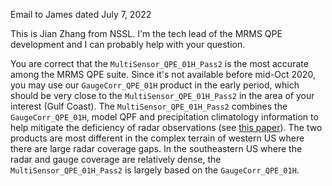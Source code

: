 Email to James dated July 7, 2022

This is Jian Zhang from NSSL.
I'm the tech lead of the MRMS QPE development and I can probably help with your question.

You are correct that the `MultiSensor_QPE_01H_Pass2` is the most accurate among the MRMS QPE suite.
Since it's not available before mid-Oct 2020, you may use our `GaugeCorr_QPE_01H` product in the early period, which should be very close to the `MultiSensor_QPE_01H_Pass2` in the area of your interest (Gulf Coast).
The `MultiSensor_QPE_01H_Pass2` combines the `GaugeCorr_QPE_01H`, model QPF and precipitation climatology information to help mitigate the deficiency of radar observations (see [this paper](https://doi.org/10.1175/JHM-D-19-0264.1)).
The two products are most different in the complex terrain of western US where there are large radar coverage gaps.
In the southeastern US where the radar and gauge coverage are relatively dense, the `MultiSensor_QPE_01H_Pass2` is largely based on the `GaugeCorr_QPE_01H`.
